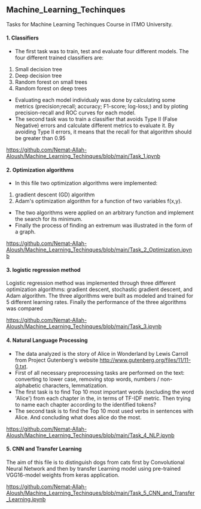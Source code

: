 ## Machine_Learning_Techinques
Tasks for Machine Learning Techinques Course in ITMO University.

#### 1. Classifiers
* The first task was to train, test and evaluate four different models.
The four different trained classifiers are:
1. Small decision tree
2. Deep decision tree
3. Random forest on small trees
4. Random forest on deep trees
* Evaluating each model individualy was done by calculating some metrics (precision;recall; accuracy; F1-score; log-loss;) and by ploting precision-recall 
and ROC curves for each model.
* The second task was to train a classifier that avoids Type II (False Negative) errors
and calculate different metrics to evaluate it. By avoiding Type II errors, it means that the recall for that algorithm should be greater than 0.95

https://github.com/Nemat-Allah-Aloush/Machine_Learning_Techinques/blob/main/Task_1.ipynb

#### 2. Optimization algorithms 
* In this file two optimization algorithms were implemented:
1.  gradient descent (GD) algorithm 
2.  Adam's optimization algorithm 
for a function of two variables f(x,y).
* The two algorithms were applied on an arbitrary function and implement the search for its minimum.
* Finally the process of finding an extremum was illustrated in the form of a graph.

https://github.com/Nemat-Allah-Aloush/Machine_Learning_Techinques/blob/main/Task_2_Optimization.ipynb


#### 3. logistic regression method
Logistic regression method was implemented through three different optimization algorithms: gradient descent, stochastic gradient descent, and Adam algorithm. The three algorithms were built as modeled and trained for 5 different learning rates. Finally the performance of the three algorithms was compared

https://github.com/Nemat-Allah-Aloush/Machine_Learning_Techinques/blob/main/Task_3.ipynb


#### 4. Natural Language Processing
*	The data analyzed is the story of Alice in Wonderland by Lewis Carroll from Project Gutenberg's website http://www.gutenberg.org/files/11/11-0.txt.
*	First of all necessary preprocessing tasks are performed on the text: converting to lower case, removing stop words, numbers / non-alphabetic characters, lemmatization.
*	The first task is to find Top 10 most important words (excluding the word 'Alice') from each chapter in the, in terms of TF-IDF metric.
Then trying to name each chapter according to the identified tokens?
*	The second task is to find the Top 10 most used verbs in sentences with Alice. And concluding what does alice do the most.

https://github.com/Nemat-Allah-Aloush/Machine_Learning_Techinques/blob/main/Task_4_NLP.ipynb

#### 5. CNN and Transfer Learning
The aim of this file is to distinguish dogs from cats first by Convolutional Neural Network and then by transfer Learning model using pre-trained VGG16-model weights from keras application.

https://github.com/Nemat-Allah-Aloush/Machine_Learning_Techinques/blob/main/Task_5_CNN_and_Transfer_Learning.ipynb
